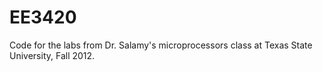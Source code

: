EE3420
======

Code for the labs from Dr. Salamy's microprocessors class at Texas State University, Fall 2012.